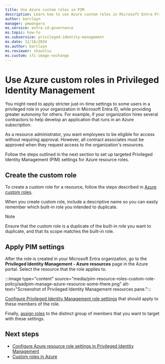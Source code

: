```yaml
---
title: Use Azure custom roles in PIM
description: Learn how to use Azure custom roles in Microsoft Entra Privileged Identity Management (PIM).
author: barclayn
manager: pmwongera
ms.service: entra-id-governance
ms.topic: how-to
ms.subservice: privileged-identity-management
ms.date: 12/16/2024
ms.author: barclayn
ms.reviewer: shaunliu
ms.custom: sfi-image-nochange
---
```


# Use Azure custom roles in Privileged Identity Management

You might need to apply stricter just-in-time settings to some users in a privileged role in your organization in Microsoft Entra ID, while providing greater autonomy for others. For example, if your organization hires several contractors to help develop an application that runs in an Azure subscription.

As a resource administrator, you want employees to be eligible for access without requiring approval. However, all contract associates must be approved when they request access to the organization's resources.

Follow the steps outlined in the next section to set up targeted Privileged Identity Management (PIM) settings for Azure resource roles.

## Create the custom role

To create a custom role for a resource, follow the steps described in [Azure custom roles](/azure/role-based-access-control/custom-roles).

When you create custom role, include a descriptive name so you can easily remember which built-in role you intended to duplicate.

> [!NOTE]
> Ensure that the custom role is a duplicate of the built-in role you want to duplicate, and that its scope matches the built-in role.

## Apply PIM settings

After the role is created in your Microsoft Entra organization, go to the **Privileged Identity Management - Azure resources** page in the Azure portal. Select the resource that the role applies to.

:::image type="content" source="media/pim-resource-roles-custom-role-policy/aadpim-manage-azure-resource-some-there.png" alt-text="Screenshot of Privileged Identity Management resources pane.":::

[Configure Privileged Identity Management role settings](pim-resource-roles-configure-role-settings.md) that should apply to these members of the role.

Finally, [assign roles](pim-resource-roles-assign-roles.md) to the distinct group of members that you want to target with these settings.

## Next steps

- [Configure Azure resource role settings in Privileged Identity Management](pim-resource-roles-configure-role-settings.md)
- [Custom roles in Azure](/azure/role-based-access-control/custom-roles)